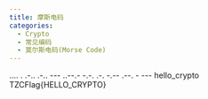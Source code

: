 ```yaml
---
title: 摩斯电码
categories:
  - Crypto
  - 常见编码
  - 莫尔斯电码(Morse Code)
---
```

.... . .-.. .-.. --- ..--.- -.-. .-. -.-- .--. - ---
hello_crypto
TZCFlag{HELLO_CRYPTO}